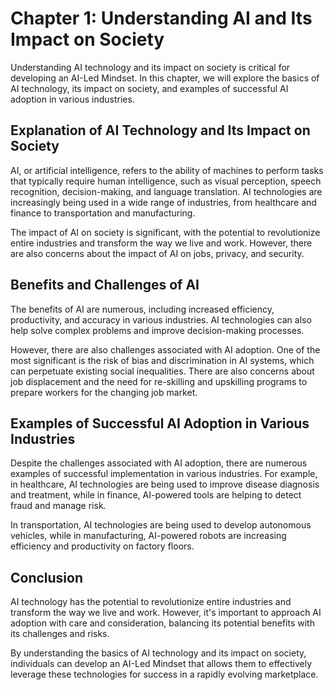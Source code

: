 Chapter 1: Understanding AI and Its Impact on Society
=====================================================

Understanding AI technology and its impact on society is critical for developing an AI-Led Mindset. In this chapter, we will explore the basics of AI technology, its impact on society, and examples of successful AI adoption in various industries.

Explanation of AI Technology and Its Impact on Society
------------------------------------------------------

AI, or artificial intelligence, refers to the ability of machines to perform tasks that typically require human intelligence, such as visual perception, speech recognition, decision-making, and language translation. AI technologies are increasingly being used in a wide range of industries, from healthcare and finance to transportation and manufacturing.

The impact of AI on society is significant, with the potential to revolutionize entire industries and transform the way we live and work. However, there are also concerns about the impact of AI on jobs, privacy, and security.

Benefits and Challenges of AI
-----------------------------

The benefits of AI are numerous, including increased efficiency, productivity, and accuracy in various industries. AI technologies can also help solve complex problems and improve decision-making processes.

However, there are also challenges associated with AI adoption. One of the most significant is the risk of bias and discrimination in AI systems, which can perpetuate existing social inequalities. There are also concerns about job displacement and the need for re-skilling and upskilling programs to prepare workers for the changing job market.

Examples of Successful AI Adoption in Various Industries
--------------------------------------------------------

Despite the challenges associated with AI adoption, there are numerous examples of successful implementation in various industries. For example, in healthcare, AI technologies are being used to improve disease diagnosis and treatment, while in finance, AI-powered tools are helping to detect fraud and manage risk.

In transportation, AI technologies are being used to develop autonomous vehicles, while in manufacturing, AI-powered robots are increasing efficiency and productivity on factory floors.

Conclusion
----------

AI technology has the potential to revolutionize entire industries and transform the way we live and work. However, it's important to approach AI adoption with care and consideration, balancing its potential benefits with its challenges and risks.

By understanding the basics of AI technology and its impact on society, individuals can develop an AI-Led Mindset that allows them to effectively leverage these technologies for success in a rapidly evolving marketplace.
